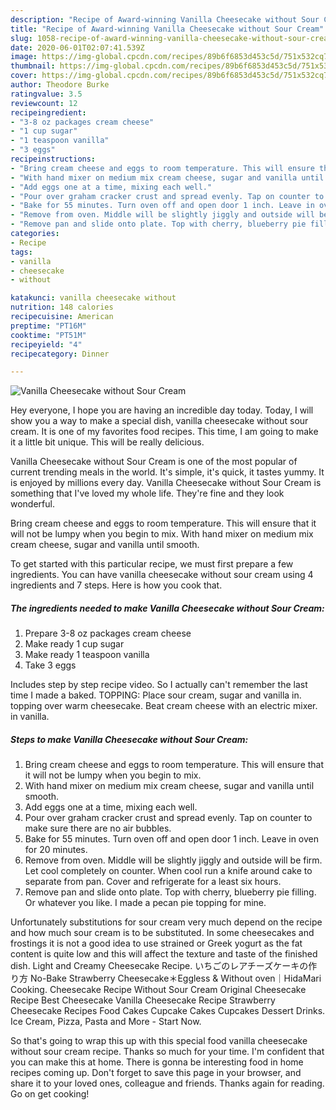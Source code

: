 ```yaml
---
description: "Recipe of Award-winning Vanilla Cheesecake without Sour Cream"
title: "Recipe of Award-winning Vanilla Cheesecake without Sour Cream"
slug: 1058-recipe-of-award-winning-vanilla-cheesecake-without-sour-cream
date: 2020-06-01T02:07:41.539Z
image: https://img-global.cpcdn.com/recipes/89b6f6853d453c5d/751x532cq70/vanilla-cheesecake-without-sour-cream-recipe-main-photo.jpg
thumbnail: https://img-global.cpcdn.com/recipes/89b6f6853d453c5d/751x532cq70/vanilla-cheesecake-without-sour-cream-recipe-main-photo.jpg
cover: https://img-global.cpcdn.com/recipes/89b6f6853d453c5d/751x532cq70/vanilla-cheesecake-without-sour-cream-recipe-main-photo.jpg
author: Theodore Burke
ratingvalue: 3.5
reviewcount: 12
recipeingredient:
- "3-8 oz packages cream cheese"
- "1 cup sugar"
- "1 teaspoon vanilla"
- "3 eggs"
recipeinstructions:
- "Bring cream cheese and eggs to room temperature. This will ensure that it will not be lumpy when you begin to mix."
- "With hand mixer on medium mix cream cheese, sugar and vanilla until smooth."
- "Add eggs one at a time, mixing each well."
- "Pour over graham cracker crust and spread evenly. Tap on counter to make sure there are no air bubbles."
- "Bake for 55 minutes. Turn oven off and open door 1 inch. Leave in oven for 20 minutes."
- "Remove from oven. Middle will be slightly jiggly and outside will be firm. Let cool completely on counter. When cool run a knife around cake to separate from pan. Cover and refrigerate for a least six hours."
- "Remove pan and slide onto plate. Top with cherry, blueberry pie filling. Or whatever you like. I made a pecan pie topping for mine."
categories:
- Recipe
tags:
- vanilla
- cheesecake
- without

katakunci: vanilla cheesecake without 
nutrition: 148 calories
recipecuisine: American
preptime: "PT16M"
cooktime: "PT51M"
recipeyield: "4"
recipecategory: Dinner

---
```



![Vanilla Cheesecake without Sour Cream](https://img-global.cpcdn.com/recipes/89b6f6853d453c5d/751x532cq70/vanilla-cheesecake-without-sour-cream-recipe-main-photo.jpg)

Hey everyone, I hope you are having an incredible day today. Today, I will show you a way to make a special dish, vanilla cheesecake without sour cream. It is one of my favorites food recipes. This time, I am going to make it a little bit unique. This will be really delicious.

Vanilla Cheesecake without Sour Cream is one of the most popular of current trending meals in the world. It's simple, it's quick, it tastes yummy. It is enjoyed by millions every day. Vanilla Cheesecake without Sour Cream is something that I've loved my whole life. They're fine and they look wonderful.

Bring cream cheese and eggs to room temperature. This will ensure that it will not be lumpy when you begin to mix. With hand mixer on medium mix cream cheese, sugar and vanilla until smooth.


To get started with this particular recipe, we must first prepare a few ingredients. You can have vanilla cheesecake without sour cream using 4 ingredients and 7 steps. Here is how you cook that.

<!--inarticleads1-->

##### The ingredients needed to make Vanilla Cheesecake without Sour Cream:

1. Prepare 3-8 oz packages cream cheese
1. Make ready 1 cup sugar
1. Make ready 1 teaspoon vanilla
1. Take 3 eggs


Includes step by step recipe video. So I actually can&#39;t remember the last time I made a baked. TOPPING: Place sour cream, sugar and vanilla in. topping over warm cheesecake. Beat cream cheese with an electric mixer. in vanilla. 

<!--inarticleads2-->

##### Steps to make Vanilla Cheesecake without Sour Cream:

1. Bring cream cheese and eggs to room temperature. This will ensure that it will not be lumpy when you begin to mix.
1. With hand mixer on medium mix cream cheese, sugar and vanilla until smooth.
1. Add eggs one at a time, mixing each well.
1. Pour over graham cracker crust and spread evenly. Tap on counter to make sure there are no air bubbles.
1. Bake for 55 minutes. Turn oven off and open door 1 inch. Leave in oven for 20 minutes.
1. Remove from oven. Middle will be slightly jiggly and outside will be firm. Let cool completely on counter. When cool run a knife around cake to separate from pan. Cover and refrigerate for a least six hours.
1. Remove pan and slide onto plate. Top with cherry, blueberry pie filling. Or whatever you like. I made a pecan pie topping for mine.


Unfortunately substitutions for sour cream very much depend on the recipe and how much sour cream is to be substituted. In some cheesecakes and frostings it is not a good idea to use strained or Greek yogurt as the fat content is quite low and this will affect the texture and taste of the finished dish. Light and Creamy Cheesecake Recipe. いちごのレアチーズケーキの作り方 No-Bake Strawberry Cheesecake＊Eggless &amp; Without oven｜HidaMari Cooking. Cheesecake Recipe Without Sour Cream Original Cheesecake Recipe Best Cheesecake Vanilla Cheesecake Recipe Strawberry Cheesecake Recipes Food Cakes Cupcake Cakes Cupcakes Dessert Drinks. Ice Cream, Pizza, Pasta and More - Start Now. 

So that's going to wrap this up with this special food vanilla cheesecake without sour cream recipe. Thanks so much for your time. I'm confident that you can make this at home. There is gonna be interesting food in home recipes coming up. Don't forget to save this page in your browser, and share it to your loved ones, colleague and friends. Thanks again for reading. Go on get cooking!
